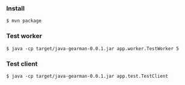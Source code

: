### Install ###
``
$ mvn package
``
### Test worker ###
``
$ java -cp target/java-gearman-0.0.1.jar app.worker.TestWorker 5
``
### Test client ###
``
$ java -cp target/java-gearman-0.0.1.jar app.test.TestClient
``